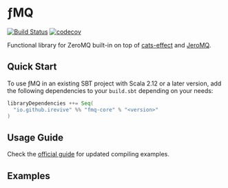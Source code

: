 # ƒMQ
[![Build Status](https://travis-ci.org/iRevive/fmq.svg?branch=master)](https://travis-ci.org/iRevive/fmq?branch=master)
[![codecov](https://codecov.io/gh/iRevive/fmq/branch/master/graph/badge.svg)](https://codecov.io/gh/iRevive/fmq)

Functional library for ZeroMQ built-in on top of [cats-effect](https://github.com/typelevel/cats-effect) and [JeroMQ](https://github.com/zeromq/jeromq).

## Quick Start

To use ƒMQ in an existing SBT project with Scala 2.12 or a later version, add the following dependencies to your `build.sbt` depending on your needs:
 
```scala
libraryDependencies ++= Seq(
  "io.github.irevive" %% "fmq-core" % "<version>"
)
```

## Usage Guide

Check the [official guide]() for updated compiling examples.

## Examples

```scala

```
